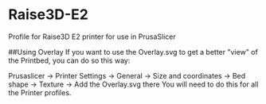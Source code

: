 # Raise3D-E2
Profile for Raise3D E2 printer for use in PrusaSlicer


##Using Overlay
If you want to use the Overlay.svg to get a better "view" of the Printbed, you can do so this way:

Prusaslicer -> Printer Settings -> General -> Size and coordinates -> Bed shape -> Texture -> Add the Overlay.svg there
You will need to do this for all the Printer profiles.